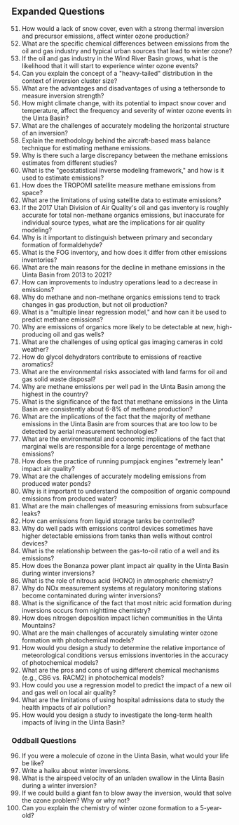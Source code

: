 ## Expanded Questions

51. How would a lack of snow cover, even with a strong thermal inversion and precursor emissions, affect winter ozone production?
52. What are the specific chemical differences between emissions from the oil and gas industry and typical urban sources that lead to winter ozone?
53. If the oil and gas industry in the Wind River Basin grows, what is the likelihood that it will start to experience winter ozone events?
54. Can you explain the concept of a "heavy-tailed" distribution in the context of inversion cluster size?
55. What are the advantages and disadvantages of using a tethersonde to measure inversion strength?
56. How might climate change, with its potential to impact snow cover and temperature, affect the frequency and severity of winter ozone events in the Uinta Basin?
57. What are the challenges of accurately modeling the horizontal structure of an inversion?
58. Explain the methodology behind the aircraft-based mass balance technique for estimating methane emissions.
59. Why is there such a large discrepancy between the methane emissions estimates from different studies?
60. What is the "geostatistical inverse modeling framework," and how is it used to estimate emissions?
61. How does the TROPOMI satellite measure methane emissions from space?
62. What are the limitations of using satellite data to estimate emissions?
63. If the 2017 Utah Division of Air Quality's oil and gas inventory is roughly accurate for total non-methane organics emissions, but inaccurate for individual source types, what are the implications for air quality modeling?
64. Why is it important to distinguish between primary and secondary formation of formaldehyde?
65. What is the FOG inventory, and how does it differ from other emissions inventories?
66. What are the main reasons for the decline in methane emissions in the Uinta Basin from 2013 to 2021?
67. How can improvements to industry operations lead to a decrease in emissions?
68. Why do methane and non-methane organics emissions tend to track changes in gas production, but not oil production?
69. What is a "multiple linear regression model," and how can it be used to predict methane emissions?
70. Why are emissions of organics more likely to be detectable at new, high-producing oil and gas wells?
71. What are the challenges of using optical gas imaging cameras in cold weather?
72. How do glycol dehydrators contribute to emissions of reactive aromatics?
73. What are the environmental risks associated with land farms for oil and gas solid waste disposal?
74. Why are methane emissions per well pad in the Uinta Basin among the highest in the country?
75. What is the significance of the fact that methane emissions in the Uinta Basin are consistently about 6-8% of methane production?
76. What are the implications of the fact that the majority of methane emissions in the Uinta Basin are from sources that are too low to be detected by aerial measurement technologies?
77. What are the environmental and economic implications of the fact that marginal wells are responsible for a large percentage of methane emissions?
78. How does the practice of running pumpjack engines "extremely lean" impact air quality?
79. What are the challenges of accurately modeling emissions from produced water ponds?
80. Why is it important to understand the composition of organic compound emissions from produced water?
81. What are the main challenges of measuring emissions from subsurface leaks?
82. How can emissions from liquid storage tanks be controlled?
83. Why do well pads with emissions control devices sometimes have higher detectable emissions from tanks than wells without control devices?
84. What is the relationship between the gas-to-oil ratio of a well and its emissions?
85. How does the Bonanza power plant impact air quality in the Uinta Basin during winter inversions?
86. What is the role of nitrous acid (HONO) in atmospheric chemistry?
87. Why do NOx measurement systems at regulatory monitoring stations become contaminated during winter inversions?
88. What is the significance of the fact that most nitric acid formation during inversions occurs from nighttime chemistry?
89. How does nitrogen deposition impact lichen communities in the Uinta Mountains?
90. What are the main challenges of accurately simulating winter ozone formation with photochemical models?
91. How would you design a study to determine the relative importance of meteorological conditions versus emissions inventories in the accuracy of photochemical models?
92. What are the pros and cons of using different chemical mechanisms (e.g., CB6 vs. RACM2) in photochemical models?
93. How could you use a regression model to predict the impact of a new oil and gas well on local air quality?
94. What are the limitations of using hospital admissions data to study the health impacts of air pollution?
95. How would you design a study to investigate the long-term health impacts of living in the Uinta Basin?

### Oddball Questions

96. If you were a molecule of ozone in the Uinta Basin, what would your life be like?
97. Write a haiku about winter inversions.
98. What is the airspeed velocity of an unladen swallow in the Uinta Basin during a winter inversion?
99. If we could build a giant fan to blow away the inversion, would that solve the ozone problem? Why or why not?
100. Can you explain the chemistry of winter ozone formation to a 5-year-old?